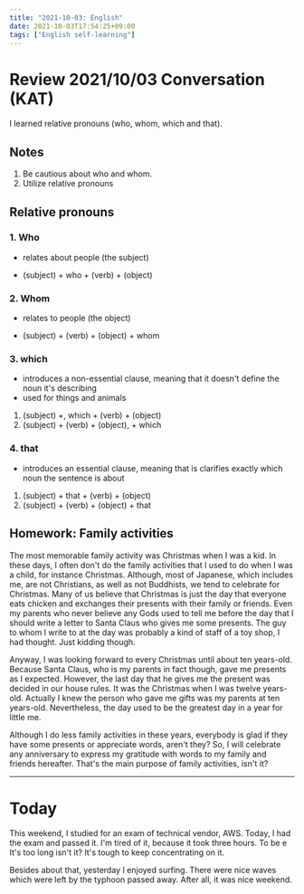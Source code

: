 ```yaml
---
title: "2021-10-03: English"
date: 2021-10-03T17:54:25+09:00
tags: ["English self-learning"]
---
```

# Review 2021/10/03 Conversation (KAT)
I learned relative pronouns (who, whom, which and that).

## Notes
1. Be cautious about who and whom.
2. Utilize relative pronouns

## Relative pronouns

### 1. Who
- relates about people (the subject)
+ (subject) + who + (verb) + (object)

### 2. Whom
- relates to people (the object)
+ (subject) + (verb) + (object) + whom

### 3. which
- introduces a non-essential clause,
  meaning that it doesn't define the noun it's describing
- used for things and animals
1. (subject) +, which + (verb) + (object)
2. (subject) + (verb) + (object), + which

### 4. that
- introduces an essential clause,
  meaning that is clarifies exactly which noun the sentence is about
1. (subject) + that + (verb) + (object)
2. (subject) + (verb) + (object) + that

## Homework: Family activities
The most memorable family activity was Christmas when I was a kid.
In these days, I often don't do the family activities that I used to do when I was a child, for instance Christmas.
Although, most of Japanese, which includes me, are not Christians, as well as not Buddhists, we tend to celebrate for Christmas.
Many of us believe that Christmas is just the day that everyone eats chicken and exchanges their presents with their family or friends.
Even my parents who never believe any Gods used to tell me before the day that I should write a letter to Santa Claus who gives me some presents.
The guy to whom I write to at the day was probably a kind of staff of a toy shop, I had thought. Just kidding though.

Anyway, I was looking forward to every Christmas until about ten years-old.
Because Santa Claus, who is my parents in fact though, gave me presents as I expected.
However, the last day that he gives me the present was decided in our house rules.
It was the Christmas when I was twelve years-old.
Actually I knew the person who gave me gifts was my parents at ten years-old.
Nevertheless, the day used to be the greatest day in a year for little me.

Although I do less family activities in these years, everybody is glad if they have some presents or appreciate words, aren't they?
So, I will celebrate any anniversary to express my gratitude with words to my family and friends hereafter.
That's the main purpose of family activities, isn't it?

---

# Today
This weekend, I studied for an exam of technical vendor, AWS.
Today, I had the exam and passed it.
I'm tired of it, because it took three hours.
To be e
It's too long isn't it?
It's tough to keep concentrating on it.

Besides about that, yesterday I enjoyed surfing.
There were nice waves which were left by the typhoon passed away.
After all, it was nice weekend.
